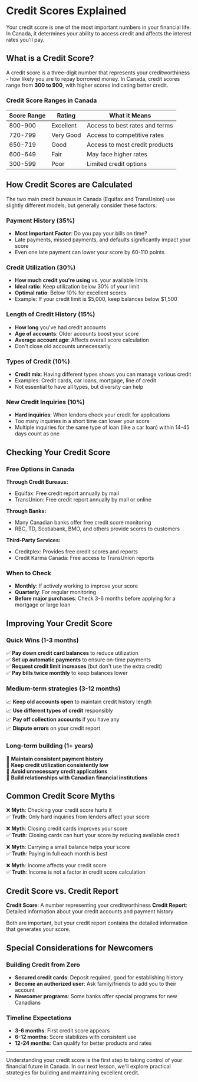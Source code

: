 # Credit Scores Explained

Your credit score is one of the most important numbers in your financial life. In Canada, it determines your ability to access credit and affects the interest rates you'll pay.

## What is a Credit Score?

A credit score is a three-digit number that represents your creditworthiness - how likely you are to repay borrowed money. In Canada, credit scores range from **300 to 900**, with higher scores indicating better credit.

### Credit Score Ranges in Canada

| Score Range | Rating | What it Means |
|-------------|---------|---------------|
| 800-900 | Excellent | Access to best rates and terms |
| 720-799 | Very Good | Access to competitive rates |
| 650-719 | Good | Access to most credit products |
| 600-649 | Fair | May face higher rates |
| 300-599 | Poor | Limited credit options |

## How Credit Scores are Calculated

The two main credit bureaus in Canada (Equifax and TransUnion) use slightly different models, but generally consider these factors:

### Payment History (35%)
- **Most Important Factor**: Do you pay your bills on time?
- Late payments, missed payments, and defaults significantly impact your score
- Even one late payment can lower your score by 60-110 points

### Credit Utilization (30%)
- **How much credit you're using** vs. your available limits
- **Ideal ratio**: Keep utilization below 30% of your limit
- **Optimal ratio**: Below 10% for excellent scores
- Example: If your credit limit is $5,000, keep balances below $1,500

### Length of Credit History (15%)
- **How long** you've had credit accounts
- **Age of accounts**: Older accounts boost your score
- **Average account age**: Affects overall score calculation
- Don't close old accounts unnecessarily

### Types of Credit (10%)
- **Credit mix**: Having different types shows you can manage various credit
- Examples: Credit cards, car loans, mortgage, line of credit
- Not essential to have all types, but diversity can help

### New Credit Inquiries (10%)
- **Hard inquiries**: When lenders check your credit for applications
- Too many inquiries in a short time can lower your score
- Multiple inquiries for the same type of loan (like a car loan) within 14-45 days count as one

## Checking Your Credit Score

### Free Options in Canada

**Through Credit Bureaus:**
- Equifax: Free credit report annually by mail
- TransUnion: Free credit report annually by mail or online

**Through Banks:**
- Many Canadian banks offer free credit score monitoring
- RBC, TD, Scotiabank, BMO, and others provide scores to customers

**Third-Party Services:**
- Creditplex: Provides free credit scores and reports
- Credit Karma Canada: Free access to TransUnion reports

### When to Check
- **Monthly**: If actively working to improve your score
- **Quarterly**: For regular monitoring
- **Before major purchases**: Check 3-6 months before applying for a mortgage or large loan

## Improving Your Credit Score

### Quick Wins (1-3 months)
✅ **Pay down credit card balances** to reduce utilization  
✅ **Set up automatic payments** to ensure on-time payments  
✅ **Request credit limit increases** (but don't use the extra credit)  
✅ **Pay bills twice monthly** to keep balances lower  

### Medium-term strategies (3-12 months)
📈 **Keep old accounts open** to maintain credit history length  
📈 **Use different types of credit** responsibly  
📈 **Pay off collection accounts** if you have any  
📈 **Dispute errors** on your credit report  

### Long-term building (1+ years)
🎯 **Maintain consistent payment history**  
🎯 **Keep credit utilization consistently low**  
🎯 **Avoid unnecessary credit applications**  
🎯 **Build relationships with Canadian financial institutions**  

## Common Credit Score Myths

❌ **Myth**: Checking your credit score hurts it  
✅ **Truth**: Only hard inquiries from lenders affect your score

❌ **Myth**: Closing credit cards improves your score  
✅ **Truth**: Closing cards can hurt your score by reducing available credit

❌ **Myth**: Carrying a small balance helps your score  
✅ **Truth**: Paying in full each month is best

❌ **Myth**: Income affects your credit score  
✅ **Truth**: Income is not a factor in credit score calculation

## Credit Score vs. Credit Report

**Credit Score**: A number representing your creditworthiness
**Credit Report**: Detailed information about your credit accounts and payment history

Both are important, but your credit report contains the detailed information that generates your score.

## Special Considerations for Newcomers

### Building Credit from Zero
- **Secured credit cards**: Deposit required, good for establishing history
- **Become an authorized user**: Ask family/friends to add you to their account
- **Newcomer programs**: Some banks offer special programs for new Canadians

### Timeline Expectations
- **3-6 months**: First credit score appears
- **6-12 months**: Score stabilizes with consistent use
- **12-24 months**: Can qualify for better products and rates

---

Understanding your credit score is the first step to taking control of your financial future in Canada. In our next lesson, we'll explore practical strategies for building and maintaining excellent credit. 